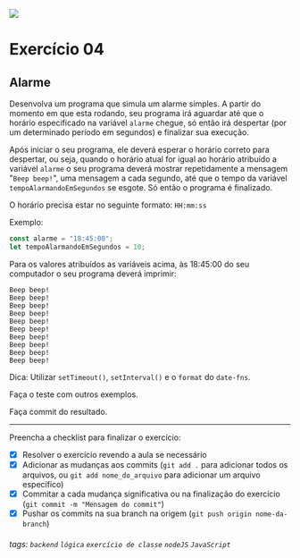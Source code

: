 ![](https://i.imgur.com/xG74tOh.png)

# Exercício 04

## Alarme

Desenvolva um programa que simula um alarme simples. A partir do momento em que esta rodando, seu programa irá aguardar até que o horário especificado na variável `alarme` chegue, só então irá despertar (por um determinado período em segundos) e finalizar sua execução.

Após iniciar o seu programa, ele deverá esperar o horário correto para despertar, ou seja, quando o horário atual for igual ao horário atribuído a variável `alarme` o seu programa deverá mostrar repetidamente a mensagem "`Beep beep!`", uma mensagem a cada segundo, até que o tempo da variável `tempoAlarmandoEmSegundos` se esgote. Só então o programa é finalizado.

O horário precisa estar no seguinte formato: `HH:mm:ss`

Exemplo:

```javascript
const alarme = "18:45:00";
let tempoAlarmandoEmSegundos = 10;
```

Para os valores atribuídos as variáveis acima, às 18:45:00 do seu computador o seu programa deverá imprimir:

```
Beep beep!
Beep beep!
Beep beep!
Beep beep!
Beep beep!
Beep beep!
Beep beep!
Beep beep!
Beep beep!
Beep beep!
```

Dica: Utilizar `setTimeout()`, `setInterval()` e o `format` do `date-fns`.

Faça o teste com outros exemplos.

Faça commit do resultado.

---

Preencha a checklist para finalizar o exercício:

-   [X] Resolver o exercício revendo a aula se necessário
-   [X] Adicionar as mudanças aos commits (`git add .` para adicionar todos os arquivos, ou `git add nome_do_arquivo` para adicionar um arquivo específico)
-   [X] Commitar a cada mudança significativa ou na finalização do exercício (`git commit -m "Mensagem do commit"`)
-   [X] Pushar os commits na sua branch na origem (`git push origin nome-da-branch`)

###### tags: `backend` `lógica` `exercício de classe` `nodeJS` `JavaScript`
